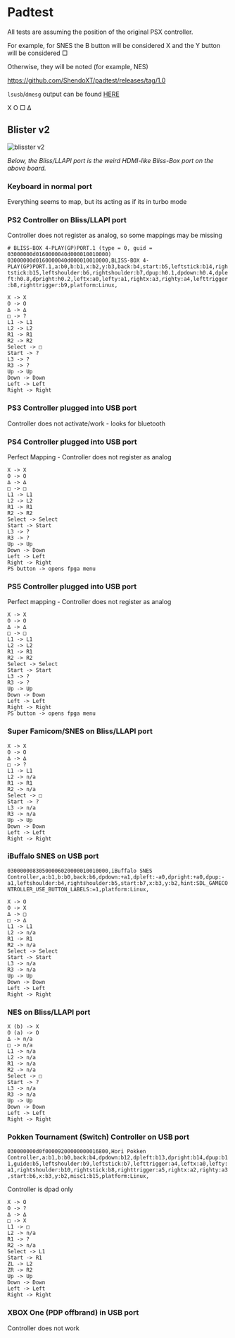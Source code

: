 # Padtest

All tests are assuming the position of the original PSX controller.

For example, for SNES the B button will be considered X and the Y button will be considered □

Otherwise, they will be noted (for example, NES)

https://github.com/ShendoXT/padtest/releases/tag/1.0

`lsusb`/`dmesg` output can be found [HERE](https://git.sr.ht/~eein/padtest-results/blob/master/diag.txt)

X O □ ∆


## Blister v2

![blisster v2](https://git.sr.ht/~eein/padtest-results/blob/master/blister.png)

*Below, the Bliss/LLAPI port is the weird HDMI-like Bliss-Box port on the above board.*

### Keyboard in normal port
Everything seems to map, but its acting as if its in turbo mode

### PS2 Controller on Bliss/LLAPI port
Controller does not register as analog, so some mappings may be missing

`# BLISS-BOX 4-PLAY(GP)PORT.1 (type = 0, guid = 03000000d0160000040d000010010000)
03000000d0160000040d000010010000,BLISS-BOX 4-PLAY(GP)PORT.1,a:b0,b:b1,x:b2,y:b3,back:b4,start:b5,leftstick:b14,rightstick:b15,leftshoulder:b6,rightshoulder:b7,dpup:h0.1,dpdown:h0.4,dpleft:h0.8,dpright:h0.2,leftx:a0,lefty:a1,rightx:a3,righty:a4,lefttrigger:b8,righttrigger:b9,platform:Linux,`

```
X -> X
O -> O
∆ -> ∆
□ -> ?
L1 -> L1
L2 -> L2
R1 -> R1
R2 -> R2
Select -> □
Start -> ?
L3 -> ?
R3 -> ?
Up -> Up
Down -> Down
Left -> Left
Right -> Right
```

### PS3 Controller plugged into USB port
Controller does not activate/work - looks for bluetooth

### PS4 Controller plugged into USB port
Perfect Mapping - Controller does not register as analog

```
X -> X
O -> O
∆ -> ∆
□ -> □
L1 -> L1
L2 -> L2
R1 -> R1
R2 -> R2
Select -> Select
Start -> Start
L3 -> ?
R3 -> ?
Up -> Up
Down -> Down
Left -> Left
Right -> Right
PS button -> opens fpga menu
```

### PS5 Controller plugged into USB port
Perfect mapping - Controller does not register as analog

```
X -> X
O -> O
∆ -> ∆
□ -> □
L1 -> L1
L2 -> L2
R1 -> R1
R2 -> R2
Select -> Select
Start -> Start
L3 -> ?
R3 -> ?
Up -> Up
Down -> Down
Left -> Left
Right -> Right
PS button -> opens fpga menu
```

### Super Famicom/SNES on Bliss/LLAPI port

```
X -> X
O -> O
∆ -> ∆
□ -> ?
L1 -> L1
L2 -> n/a
R1 -> R1
R2 -> n/a
Select -> □
Start -> ?
L3 -> n/a
R3 -> n/a
Up -> Up
Down -> Down
Left -> Left
Right -> Right
```

### iBuffalo SNES on USB port

`03000000830500006020000010010000,iBuffalo SNES Controller,a:b1,b:b0,back:b6,dpdown:+a1,dpleft:-a0,dpright:+a0,dpup:-a1,leftshoulder:b4,rightshoulder:b5,start:b7,x:b3,y:b2,hint:SDL_GAMECONTROLLER_USE_BUTTON_LABELS:=1,platform:Linux,`

```
X -> O
O -> X
∆ -> □
□ -> ∆
L1 -> L1
L2 -> n/a
R1 -> R1
R2 -> n/a
Select -> Select
Start -> Start
L3 -> n/a
R3 -> n/a
Up -> Up
Down -> Down
Left -> Left
Right -> Right
```

### NES on Bliss/LLAPI port

```
X (b) -> X
O (a) -> O
∆ -> n/a
□ -> n/a
L1 -> n/a
L2 -> n/a
R1 -> n/a
R2 -> n/a
Select -> □
Start -> ?
L3 -> n/a
R3 -> n/a
Up -> Up
Down -> Down
Left -> Left
Right -> Right
```

### Pokken Tournament (Switch) Controller on USB port

`030000000d0f00009200000000016800,Hori Pokken Controller,a:b1,b:b0,back:b4,dpdown:b12,dpleft:b13,dpright:b14,dpup:b11,guide:b5,leftshoulder:b9,leftstick:b7,lefttrigger:a4,leftx:a0,lefty:a1,rightshoulder:b10,rightstick:b8,righttrigger:a5,rightx:a2,righty:a3,start:b6,x:b3,y:b2,misc1:b15,platform:Linux,`

Controller is dpad only

```
X -> O
O -> ?
∆ -> ∆
□ -> X
L1 -> □
L2 -> n/a
R1 -> ?
R2 -> n/a
Select -> L1
Start -> R1
ZL -> L2
ZR -> R2
Up -> Up
Down -> Down
Left -> Left
Right -> Right
```

### XBOX One (PDP offbrand) in USB port
Controller does not work

